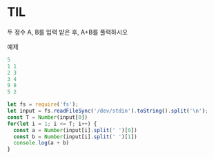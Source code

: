# TIL

두 정수 A, B를 입력 받은 후, A+B를 풀력하시오

예제
```js
5
1 1
2 3
3 4
9 8
5 2
```

```js
let fs = require('fs');
let input = fs.readFileSync('/dev/stdin').toString().split('\n');
const T = Number(input[0])
for(let i = 1; i <= T; i++) {
  const a = Number(input[i].split(' ')[0])
  const b = Number(input[i].split(' ')[1])
  console.log(a + b)
}
```
